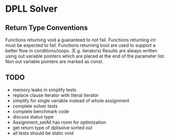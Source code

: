 DPLL Solver
===========

Return Type Conventions
-----------------------

Functions returning void a guaranteed to not fail.
Functions returning int must be expected to fail.
Functions returning bool are used to support a better flow in conditions/loops. (E.g. iterators)
Results are always written using out variable pointers which are placed at the end of the parameter list.
Non out variable pointers are marked as const.

TODO
----

+ memory leaks in simplify tests
+ replace clause iterator with literal iterator
+ simplify for single variable instead of whole assignment
+ complete solver tests
+ complete benchmark code
+ discuss status type
+ Assignment_setAll has room for optimization
+ get return type of dpllsolve sorted out
+ all tests should be static void
